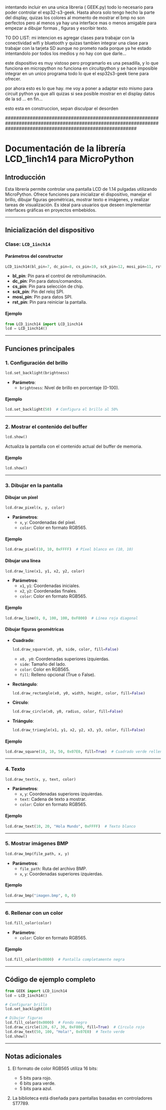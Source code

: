 intentando incluir en una unica libreria ( GEEK.py) todo lo necesario para poder controlar el esp32-s3-geek. 
Hasta ahora solo tengo hecho la parte del display, quizas los colores al momento de mostrar el bmp no son perfectos pero al menos ya hay una interface mas o menos amigable para empezar a dibujar formas , figuras y escribir texto.

TO DO LIST:
mi intencion es agregar clases para trabajar con la conectividad wifi y bluetooth y quizas tambien integrar una clase para trabajar con la tarjeta SD aunque no prometo nada porque ya he estado intentandolo por todos los medios y no hay con que darle...

este dispositivo es muy vistoso pero programarlo es una pesadilla, y lo que funciona en micropython no funciona en circuitpython y se hace imposible integrar en un unico programa todo lo que el esp32s3-geek tiene para ofrecer.

por ahora esto es lo que hay. 
me voy a poner a adaptar esto mismo para circuit python ya que alli quizas si sea posible mostrar en el display datos de la sd ... en fin...

esto esta en construccion, sepan disculpar el desorden

################################################################################################################################################################

# Documentación de la librería LCD_1inch14 para MicroPython

## Introducción
Esta librería permite controlar una pantalla LCD de 1.14 pulgadas utilizando MicroPython. Ofrece funciones para inicializar el dispositivo, manejar el brillo, dibujar figuras geométricas, mostrar texto e imágenes, y realizar tareas de visualización. Es ideal para usuarios que deseen implementar interfaces gráficas en proyectos embebidos.

---

## Inicialización del dispositivo

### Clase: `LCD_1inch14`

#### Parámetros del constructor
```python
LCD_1inch14(bl_pin=7, dc_pin=8, cs_pin=10, sck_pin=12, mosi_pin=11, rst_pin=9)
```
- **bl_pin**: Pin para el control de retroiluminación.
- **dc_pin**: Pin para datos/comandos.
- **cs_pin**: Pin para selección de chip.
- **sck_pin**: Pin del reloj SPI.
- **mosi_pin**: Pin para datos SPI.
- **rst_pin**: Pin para reiniciar la pantalla.

#### Ejemplo
```python
from LCD_1inch14 import LCD_1inch14
lcd = LCD_1inch14()
```

---

## Funciones principales

### 1. Configuración del brillo
```python
lcd.set_backlight(brightness)
```
- **Parámetro**:
  - `brightness`: Nivel de brillo en porcentaje (0-100).

#### Ejemplo
```python
lcd.set_backlight(50)  # Configura el brillo al 50%
```

---

### 2. Mostrar el contenido del buffer
```python
lcd.show()
```
Actualiza la pantalla con el contenido actual del buffer de memoria.

#### Ejemplo
```python
lcd.show()
```

---

### 3. Dibujar en la pantalla

#### Dibujar un píxel
```python
lcd.draw_pixel(x, y, color)
```
- **Parámetros**:
  - `x`, `y`: Coordenadas del píxel.
  - `color`: Color en formato RGB565.

#### Ejemplo
```python
lcd.draw_pixel(10, 10, 0xFFFF)  # Píxel blanco en (10, 10)
```

#### Dibujar una línea
```python
lcd.draw_line(x1, y1, x2, y2, color)
```
- **Parámetros**:
  - `x1`, `y1`: Coordenadas iniciales.
  - `x2`, `y2`: Coordenadas finales.
  - `color`: Color en formato RGB565.

#### Ejemplo
```python
lcd.draw_line(0, 0, 100, 100, 0xF800)  # Línea roja diagonal
```

#### Dibujar figuras geométricas

- **Cuadrado**:
  ```python
  lcd.draw_square(x0, y0, side, color, fill=False)
  ```
  - `x0, y0`: Coordenadas superiores izquierdas.
  - `side`: Tamaño del lado.
  - `color`: Color en RGB565.
  - `fill`: Relleno opcional (True o False).

- **Rectángulo**:
  ```python
  lcd.draw_rectangle(x0, y0, width, height, color, fill=False)
  ```

- **Círculo**:
  ```python
  lcd.draw_circle(x0, y0, radius, color, fill=False)
  ```

- **Triángulo**:
  ```python
  lcd.draw_triangle(x1, y1, x2, y2, x3, y3, color, fill=False)
  ```

#### Ejemplo
```python
lcd.draw_square(10, 10, 50, 0x07E0, fill=True)  # Cuadrado verde relleno
```

---

### 4.  Texto
```python
lcd.draw_text(x, y, text, color)
```
- **Parámetros**:
  - `x`, `y`: Coordenadas superiores izquierdas.
  - `text`: Cadena de texto a mostrar.
  - `color`: Color en formato RGB565.

#### Ejemplo
```python
lcd.draw_text(10, 20, "Hola Mundo", 0xFFFF)  # Texto blanco
```

---

### 5. Mostrar imágenes BMP
```python
lcd.draw_bmp(file_path, x, y)
```
- **Parámetros**:
  - `file_path`: Ruta del archivo BMP.
  - `x`, `y`: Coordenadas superiores izquierdas.

#### Ejemplo
```python
lcd.draw_bmp("imagen.bmp", 0, 0)
```

---

### 6. Rellenar con un color
```python
lcd.fill_color(color)
```
- **Parámetro**:
  - `color`: Color en formato RGB565.

#### Ejemplo
```python
lcd.fill_color(0x0000)  # Pantalla completamente negra
```

---

## Código de ejemplo completo

```python
from GEEK import LCD_1inch14
lcd = LCD_1inch14()

# Configurar brillo
lcd.set_backlight(80)

# Dibujar figuras
lcd.fill_color(0x0000)  # Fondo negro
lcd.draw_circle(120, 67, 30, 0xF800, fill=True)  # Círculo rojo
lcd.draw_text(50, 100, "Hola!", 0x07E0)  # Texto verde
lcd.show()
```

---

## Notas adicionales
1. El formato de color RGB565 utiliza 16 bits:
   - 5 bits para rojo.
   - 6 bits para verde.
   - 5 bits para azul.

2.  La biblioteca está diseñada para pantallas basadas en controladores ST7789.

